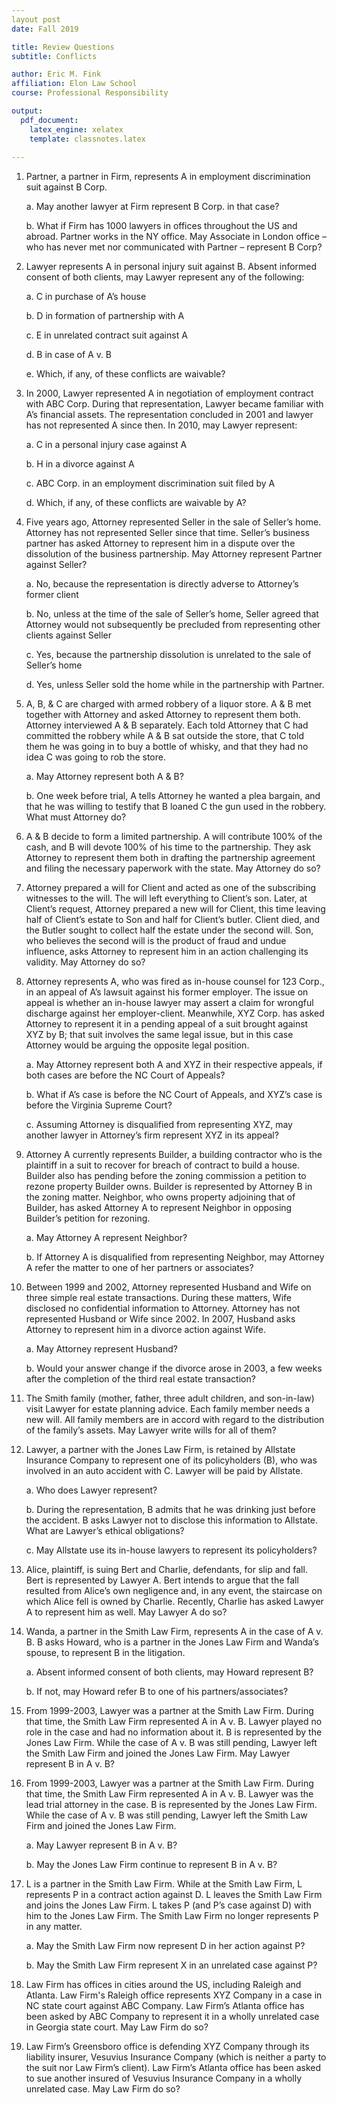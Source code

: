 ```yaml
---
layout post
date: Fall 2019

title: Review Questions
subtitle: Conflicts

author: Eric M. Fink
affiliation: Elon Law School 
course: Professional Responsibility

output: 
  pdf_document:
    latex_engine: xelatex
    template: classnotes.latex
    
---
```


1. Partner, a partner in Firm, represents A in employment discrimination suit against B Corp.
    
    a. May another lawyer at Firm represent B Corp. in that case?
    
    b. What if Firm has 1000 lawyers in offices throughout the US and abroad. Partner works in the NY office. May Associate in London office – who has never met nor communicated with Partner – represent B Corp?

2. Lawyer represents A in personal injury suit against B. Absent informed consent of both clients, may Lawyer represent any of the following:
    
    a. C in purchase of A’s house
    
    b. D in formation of partnership with A
    
    c. E in unrelated contract suit against A
    
    d. B in case of A v. B
    
    e. Which, if any, of these conflicts are waivable?

3. In 2000, Lawyer represented A in negotiation of employment contract with ABC Corp. During that representation, Lawyer became familiar with A’s financial assets. The representation concluded in 2001 and lawyer has not represented A since then. In 2010, may Lawyer represent:
    
    a. C in a personal injury case against A
    
    b. H in a divorce against A
    
    c. ABC Corp. in an employment discrimination suit filed by A
    
    d. Which, if any, of these conflicts are waivable by A?

4. Five years ago, Attorney represented Seller in the sale of Seller’s home. Attorney has not represented Seller since that time. Seller’s business partner has asked Attorney to represent him in a dispute over the dissolution of the business partnership. May Attorney represent Partner against Seller?
    
    a. No, because the representation is directly adverse to Attorney’s former client
    
    b. No, unless at the time of the sale of Seller’s home, Seller agreed that Attorney would not subsequently be precluded from representing other clients against Seller
    
    c. Yes, because the partnership dissolution is unrelated to the sale of Seller’s home
    
    d. Yes, unless Seller sold the home while in the partnership with Partner.

5. A, B, & C are charged with armed robbery of a liquor store. A & B met together with Attorney and asked Attorney to represent them both. Attorney interviewed A & B separately. Each told Attorney that C had committed the robbery while A & B sat outside the store, that C told them he was going in to buy a bottle of whisky, and that they had no idea C was going to rob the store.
    
    a. May Attorney represent both A & B?
    
    b. One week before trial, A tells Attorney he wanted a plea bargain, and that he was willing to testify that B loaned C the gun used in the robbery. What must Attorney do?

6. A & B decide to form a limited partnership. A will contribute 100% of the cash, and B will devote 100% of his time to the partnership. They ask Attorney to represent them both in drafting the partnership agreement and filing the necessary paperwork with the state. May Attorney do so?

7. Attorney prepared a will for Client and acted as one of the subscribing witnesses to the will. The will left everything to Client’s son. Later, at Client’s request, Attorney prepared a new will for Client, this time leaving half of Client’s estate to Son and half for Client’s butler. Client died, and the Butler sought to collect half the estate under the second will. Son, who believes the second will is the product of fraud and undue influence, asks Attorney to represent him in an action challenging its validity. May Attorney do so?

8. Attorney represents A, who was fired as in-house counsel for 123 Corp., in an appeal of A’s lawsuit against his former employer. The issue on appeal is whether an in-house lawyer may assert a claim for wrongful discharge against her employer-client. Meanwhile, XYZ Corp. has asked Attorney to represent it in a pending appeal of a suit brought against XYZ by B; that suit involves the same legal issue, but in this case Attorney would be arguing the opposite legal position.
    
    a. May Attorney represent both A and XYZ in their respective appeals, if both cases are before the NC Court of Appeals?
    
    b. What if A’s case is before the NC Court of Appeals, and XYZ’s case is before the Virginia Supreme Court?
    
    c. Assuming Attorney is disqualified from representing XYZ, may another lawyer in Attorney’s firm represent XYZ in its appeal?

9. Attorney A currently represents Builder, a building contractor who is the plaintiff in a suit to recover for breach of contract to build a house. Builder also has pending before the zoning commission a petition to rezone property Builder owns. Builder is represented by Attorney B in the zoning matter. Neighbor, who owns property adjoining that of Builder, has asked Attorney A to represent Neighbor in opposing Builder’s petition for rezoning.
    
    a. May Attorney A represent Neighbor?
    
    b. If Attorney A is disqualified from representing Neighbor, may Attorney A refer the matter to one of her partners or associates?

10. Between 1999 and 2002, Attorney represented Husband and Wife on three simple real estate transactions. During these matters, Wife disclosed no confidential information to Attorney. Attorney has not represented Husband or Wife since 2002. In 2007, Husband asks Attorney to represent him in a divorce action against Wife.
    
    a. May Attorney represent Husband?
    
    b. Would your answer change if the divorce arose in 2003, a few weeks after the completion of the third real estate transaction?

11. The Smith family (mother, father, three adult children, and son-in-law) visit Lawyer for estate planning advice. Each family member needs a new will. All family members are in accord with regard to the distribution of the family’s assets. May Lawyer write wills for all of them?

12. Lawyer, a partner with the Jones Law Firm, is retained by Allstate Insurance Company to represent one of its policyholders (B), who was involved in an auto accident with C. Lawyer will be paid by Allstate.
    
    a. Who does Lawyer represent?
    
    b. During the representation, B admits that he was drinking just before the accident. B asks Lawyer not to disclose this information to Allstate. What are Lawyer’s ethical obligations?
    
    c. May Allstate use its in-house lawyers to represent its policyholders?

13. Alice, plaintiff, is suing Bert and Charlie, defendants, for slip and fall. Bert is represented by Lawyer A. Bert intends to argue that the fall resulted from Alice’s own negligence and, in any event, the staircase on which Alice fell is owned by Charlie. Recently, Charlie has asked Lawyer A to represent him as well. May Lawyer A do so?

14. Wanda, a partner in the Smith Law Firm, represents A in the case of A v. B. B asks Howard, who is a partner in the Jones Law Firm and Wanda’s spouse, to represent B in the litigation.
    
    a. Absent informed consent of both clients, may Howard represent B?
    
    b. If not, may Howard refer B to one of his partners/associates?

15. From 1999-2003, Lawyer was a partner at the Smith Law Firm. During that time, the Smith Law Firm represented A in A v. B. Lawyer played no role in the case and had no information about it. B is represented by the Jones Law Firm. While the case of A v. B was still pending, Lawyer left the Smith Law Firm and joined the Jones Law Firm. May Lawyer represent B in A v. B?

16. From 1999-2003, Lawyer was a partner at the Smith Law Firm. During that time, the Smith Law Firm represented A in A v. B. Lawyer was the lead trial attorney in the case. B is represented by the Jones Law Firm. While the case of A v. B was still pending, Lawyer left the Smith Law Firm and joined the Jones Law Firm.
    
    a. May Lawyer represent B in A v. B?
    
    b. May the Jones Law Firm continue to represent B in A v. B?

17. L is a partner in the Smith Law Firm. While at the Smith Law Firm, L represents P in a contract action against D. L leaves the Smith Law Firm and joins the Jones Law Firm. L takes P (and P’s case against D) with him to the Jones Law Firm. The Smith Law Firm no longer represents P in any matter.
    
    a. May the Smith Law Firm now represent D in her action against P?
    
    b. May the Smith Law Firm represent X in an unrelated case against P?

18. Law Firm has offices in cities around the US, including Raleigh and Atlanta. Law Firm's Raleigh office represents XYZ Company in a case in NC state court against ABC Company. Law Firm’s Atlanta office has been asked by ABC Company to represent it in a wholly unrelated case in Georgia state court. May Law Firm do so?

19. Law Firm’s Greensboro office is defending XYZ Company through its liability insurer, Vesuvius Insurance Company (which is neither a party to the suit nor Law Firm’s client). Law Firm’s Atlanta office has been asked to sue another insured of Vesuvius Insurance Company in a wholly unrelated case. May Law Firm do so?
